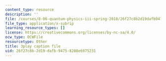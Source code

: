 ```yaml
---
content_type: resource
description: ''
file: /courses/8-06-quantum-physics-iii-spring-2018/26f27c8b2d19dafb94758288e6975231_OZXEb8FxZQ.srt
file_type: application/x-subrip
learning_resource_types: []
license: https://creativecommons.org/licenses/by-nc-sa/4.0/
ocw_type: OCWFile
resourcetype: Other
title: 3play caption file
uid: 26f27c8b-2d19-dafb-9475-8288e6975231
---
```

